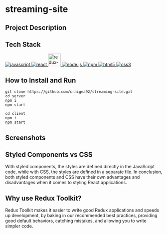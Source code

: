 # streaming-site

## Project Description
## Tech Stack
<a href="https://www.javascript.com/"> <img src="https://icongr.am/devicon/javascript-original.svg?size=40&color=currentColor" alt="javascript"/> </a>
<a href="https://reactjs.org/"> <img src="https://icongr.am/devicon/react-original.svg?size=40&color=currentColor" alt="react"/> </a>
<a href="https://redux-toolkit.js.org/"> <img height=40 width=40 src="https://cdn.jsdelivr.net/gh/devicons/devicon/icons/redux/redux-original.svg" alt="redux-toolkit"/> </a>
<a href="https://nodejs.org/en/"> <img src="https://icongr.am/devicon/nodejs-original.svg?size=40&color=currentColor" alt="node.js"/> </a>
<a href="https://www.npmjs.com/"> <img src="https://icongr.am/devicon/npm-original-wordmark.svg?size=40&color=currentColor" alt="npm"/> </a>
<a href="https://www.w3schools.com/html/"> <img src="https://icongr.am/devicon/html5-original.svg?size=40&color=8000ff" alt="html5"/> </a>
<a href="https://www.w3schools.com/css/"> <img src="https://icongr.am/devicon/css3-original.svg?size=40&color=8000ff" alt="css3"/> </a>

## How to Install and Run

```
git clone https://github.com/craigea92/streaming-site.git
cd server
npm i
npm start

cd client
npm i
npm start
```

## Screenshots

## Styled Components vs CSS
With styled components, the styles are defined directly in the JavaScript code, while with CSS, the styles are defined in a separate file. In conclusion, both styled components and CSS have their own advantages and disadvantages when it comes to styling React applications.

## Why use Redux Toolkit?
Redux Toolkit makes it easier to write good Redux applications and speeds up development, by baking in our recommended best practices, providing good default behaviors, catching mistakes, and allowing you to write simpler code.